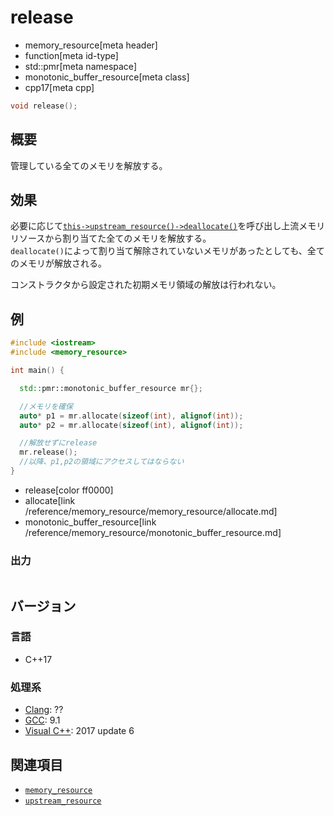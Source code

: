 # release
* memory_resource[meta header]
* function[meta id-type]
* std::pmr[meta namespace]
* monotonic_buffer_resource[meta class]
* cpp17[meta cpp]

```cpp
void release();
```

## 概要

管理している全てのメモリを解放する。

## 効果
必要に応じて[`this->upstream_resource()`](upstream_resource.md)[`->deallocate()`](/reference/memory_resource/memory_resource/deallocate.md)を呼び出し上流メモリリソースから割り当てた全てのメモリを解放する。  
`deallocate()`によって割り当て解除されていないメモリがあったとしても、全てのメモリが解放される。

コンストラクタから設定された初期メモリ領域の解放は行われない。
<!-- 未規定かもしれないが、どのみちできないと思われるのでしない物と判断 -->

## 例
```cpp example
#include <iostream>
#include <memory_resource>

int main() {

  std::pmr::monotonic_buffer_resource mr{};

  //メモリを確保
  auto* p1 = mr.allocate(sizeof(int), alignof(int));
  auto* p2 = mr.allocate(sizeof(int), alignof(int));

  //解放せずにrelease
  mr.release();
  //以降、p1,p2の領域にアクセスしてはならない
}
```
* release[color ff0000]
* allocate[link /reference/memory_resource/memory_resource/allocate.md]
* monotonic_buffer_resource[link /reference/memory_resource/monotonic_buffer_resource.md]

### 出力
```
```

## バージョン
### 言語
- C++17

### 処理系
- [Clang](/implementation.md#clang): ??
- [GCC](/implementation.md#gcc): 9.1
- [Visual C++](/implementation.md#visual_cpp): 2017 update 6

## 関連項目
- [`memory_resource`](/reference/memory_resource/memory_resource.md)
- [`upstream_resource`](upstream_resource.md)